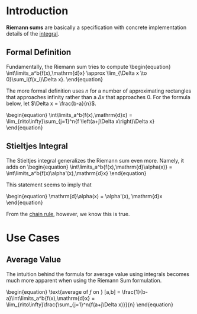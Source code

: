 # Introduction

**Riemann sums** are basically a specification with concrete implementation details of the [integral](./Home).

## Formal Definition

Fundamentally, the Riemann sum tries to compute
\begin{equation}
\int\limits_a^b{f(x)\,\mathrm{d}x} \approx \lim_{\Delta x \to 0}\sum_i{f(x_i)\Delta x}.
\end{equation}

The more formal definition uses $n$ for a number of approximating rectangles that approaches infinity rather than a $\Delta x$ that approaches 0. For the formula below, let $\Delta x = \frac{b-a}{n}$.

\begin{equation}
\int\limits_a^b{f(x)\,\mathrm{d}x} = \lim_{n\to\infty}\sum_{j=1}^n{f \left(a+j\Delta x\right)\Delta x}
\end{equation}

## Stieltjes Integral

The Stieltjes integral generalizes the Riemann sum even more. Namely, it adds on
\begin{equation}
\int\limits_a^b{f(x)\,\mathrm{d}\alpha(x)} = \int\limits_a^b{f(x)\alpha'(x)\,\mathrm{d}x}
\end{equation}

This statement seems to imply that

\begin{equation}
\mathrm{d}\alpha(x) = \alpha'(x)\, \mathrm{d}x
\end{equation}

From the [chain rule](), however, we know this is true.

# Use Cases

## Average Value

The intuition behind the formula for average value using integrals becomes much more apparent when using the Riemann Sum formulation.

\begin{equation}
\text{average of $f$ on } [a,b] = \frac{1}{b-a}\int\limits_a^b{f(x)\,\mathrm{d}x} = \lim_{n\to\infty}\frac{\sum_{j=1}^n{f(a+j\Delta x)}}{n}
\end{equation}